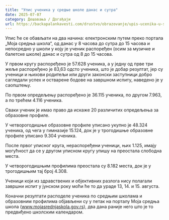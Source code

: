 ```yaml
---
title: "Упис ученика у средње школе данас и сутра"
date: 2025-07-07
category: Дешавања / Догађаји
url: https://backapalankavesti.com/drustvo/obrazovanje/upis-ucenika-u-srednje-skole-danas-i-sutra/
---
```


Упис ће се обављати на два начина: електронским путем преко портала „Моја средња школа“, од данас у 8 часова до сутра до 15 часова и непосредно у школи у коју је ученик распоређен (осим за музичке и балетске школе) данас и сутра од 8 до 15 часова.

У првом кругу распоређено је 57.628 ученика, а у једну од прве три жеље распоређено је 83,63 одсто ученика, што је добар резултат, јер су ученици и њихови родитељи или други законски заступници добро сагледали успех и остварене бодове на завршном испиту, наведено је у саопштењу.

По првом опредељењу распоређено је 36.115 ученика, по другом 7.963, а по трећем 4.116 ученика.

Сваки ученик је имао право да искаже 20 различитих опредељења за образовне профиле.

У четворогодишње образовне профиле уписано укупно је 48.324 ученика, од чега у гимназије 15.124, док је у трогодишње образовне профиле уписано 9.304 ученика.

После првог уписног круга, нераспоређени ученици, њих 1.125, имају могућност да се у другом уписном кругу упишу на преостала слободна места.

У четворогодишњим профилима преостала су 8.182 места, док је у трогодишњим тај број 4.308.

Ученици који из здравствених и објективних разлога нису полагали завршни испит у јунском року моћи ће то да ураде 13, 14. и 15. августа.

Коначни резултати расподеле ученика по средњим школама и образовним профилима објављени су у петак на порталу Моја средња школа (www.mojasrednjaskola.gov.rs), два дана раније него што је то предвиђено школским календаром.
